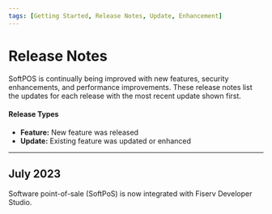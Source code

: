 ```yaml
---
tags: [Getting Started, Release Notes, Update, Enhancement]
---
```


# Release Notes

SoftPOS is continually being improved with new features, security enhancements, and performance improvements. These release notes list the updates for each release with the most recent update shown first.

#### Release Types

- **Feature:** New feature was released
- **Update:** Existing feature was updated or enhanced

---

## July 2023

Software point-of-sale (SoftPoS) is now integrated with Fiserv Developer Studio.
